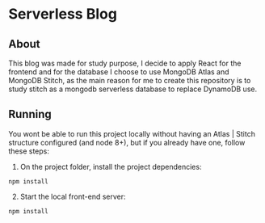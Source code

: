# Serverless Blog

## About

This blog was made for study purpose, I decide to apply React for the frontend and for the database I choose to use MongoDB Atlas and MongoDB Stitch, as the main reason for me to create this repository is to study stitch as a mongodb serverless database to replace DynamoDB use.

## Running

You wont be able to run this project locally without having an Atlas | Stitch structure configured (and node 8+), but if you already have one, follow these steps:

1. On the project folder, install the project dependencies:

```
npm install
```

2. Start the local front-end server:

```
npm install
```
